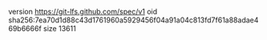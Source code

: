 version https://git-lfs.github.com/spec/v1
oid sha256:7ea70d1d88c43d1761960a5929456f04a91a04c813fd7f61a88adae469b6666f
size 13611
